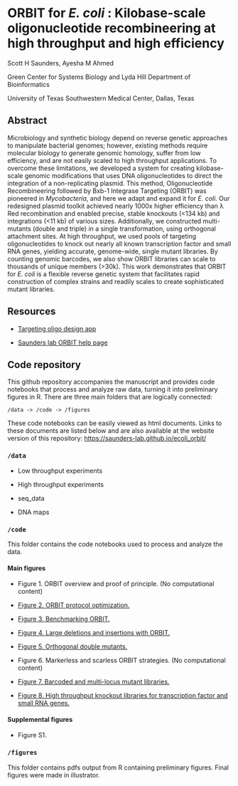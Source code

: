 # ORBIT for *E. coli* : Kilobase-scale oligonucleotide recombineering at high throughput and high efficiency

Scott H Saunders, Ayesha M Ahmed

Green Center for Systems Biology and Lyda Hill Department of Bioinformatics

University of Texas Southwestern Medical Center, Dallas, Texas

## Abstract

Microbiology and synthetic biology depend on reverse genetic approaches to manipulate bacterial genomes; however, existing methods require molecular biology to generate genomic homology, suffer from low efficiency, and are not easily scaled to high throughput applications. To overcome these limitations, we developed a system for creating kilobase-scale genomic modifications that uses DNA oligonucleotides to direct the integration of a non-replicating plasmid. This method, Oligonucleotide Recombineering followed by Bxb-1 Integrase Targeting (ORBIT) was pioneered in *Mycobacteria*, and here we adapt and expand it for *E. coli*. Our redesigned plasmid toolkit achieved nearly 1000x higher efficiency than λ Red recombination and enabled precise, stable knockouts (\<134 kb) and integrations (\<11 kb) of various sizes. Additionally, we constructed multi-mutants (double and triple) in a single transformation, using orthogonal attachment sites. At high throughput, we used pools of targeting oligonucleotides to knock out nearly all known transcription factor and small RNA genes, yielding accurate, genome-wide, single mutant libraries. By counting genomic barcodes, we also show ORBIT libraries can scale to thousands of unique members (\>30k). This work demonstrates that ORBIT for *E. coli* is a flexible reverse genetic system that facilitates rapid construction of complex strains and readily scales to create sophisticated mutant libraries.

## Resources

-   [Targeting oligo design app](https://saunders-lab.shinyapps.io/ORBIT_TO_design_ecMG1655/)

-   [Saunders lab ORBIT help page](https://saunders-lab.github.io/ecoli_orbit/)

## Code repository

This github repository accompanies the manuscript and provides code notebooks that process and analyze raw data, turning it into preliminary figures in R. There are three main folders that are logically connected:

`/data -> /code -> /figures`

These code notebooks can be easily viewed as html documents. Links to these documents are listed below and are also available at the website version of this repository: <https://saunders-lab.github.io/ecoli_orbit/>

### `/data`

-   Low throughput experiments

-   High throughput experiments

-   seq_data

-   DNA maps

### `/code`

This folder contains the code notebooks used to process and analyze the data.

#### Main figures

-   Figure 1. ORBIT overview and proof of principle. (No computational content)

-   [Figure 2. ORBIT protocol optimization.](https://saunders-lab.github.io/ecoli_orbit/code/main_figs/fig_2_protocol_optimization.html)

-   [Figure 3. Benchmarking ORBIT.](https://saunders-lab.github.io/ecoli_orbit/code/main_figs/fig_3_gold_stds.html)

-   [Figure 4. Large deletions and insertions with ORBIT.](https://saunders-lab.github.io/ecoli_orbit/code/main_figs/fig_4_sizes.html)

-   [Figure 5. Orthogonal double mutants.](https://saunders-lab.github.io/ecoli_orbit/code/main_figs/fig_5_multi_orbit.html)

-   Figure 6. Markerless and scarless ORBIT strategies. (No computational content)

-   [Figure 7. Barcoded and multi-locus mutant libraries.](https://saunders-lab.github.io/ecoli_orbit/code/main_figs/fig_7_BC_oPool.html)

-   [Figure 8. High throughput knockout libraries for transcription factor and small RNA genes.](TBD)

#### Supplemental figures

-   Figure S1.

### `/figures`

This folder contains pdfs output from R containing preliminary figures. Final figures were made in illustrator.
